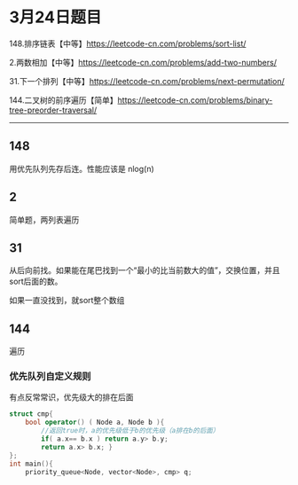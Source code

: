 # 3月24日题目

148.排序链表【中等】https://leetcode-cn.com/problems/sort-list/

2.两数相加【中等】https://leetcode-cn.com/problems/add-two-numbers/

31.下一个排列【中等】https://leetcode-cn.com/problems/next-permutation/

144.二叉树的前序遍历【简单】https://leetcode-cn.com/problems/binary-tree-preorder-traversal/

---

## 148

用优先队列先存后连。性能应该是 nlog(n)

## 2

简单题，两列表遍历

## 31

从后向前找。如果能在尾巴找到一个“最小的比当前数大的值”，交换位置，并且sort后面的数。

如果一直没找到，就sort整个数组

## 144

遍历

### 优先队列自定义规则

有点反常常识，优先级大的排在后面

```c++
struct cmp{
    bool operator() ( Node a, Node b ){
        //返回true时，a的优先级低于b的优先级（a排在b的后面）
        if( a.x== b.x ) return a.y> b.y;      
        return a.x> b.x; }
};
int main(){
    priority_queue<Node, vector<Node>, cmp> q;
```

